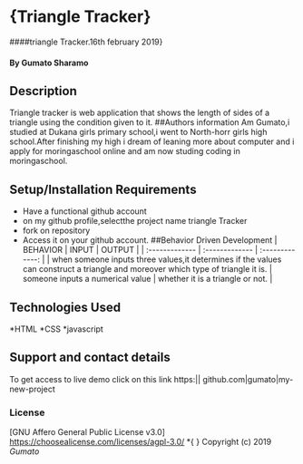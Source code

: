 # {Triangle Tracker}
####triangle Tracker.16th february 2019}
#### By **Gumato Sharamo**
## Description
 Triangle tracker is web application that shows the length of sides of a triangle using the condition given to it.
 ##Authors information
 Am Gumato,i studied at Dukana girls primary school,i went to North-horr girls high school.After finishing my high i dream of leaning more about computer and i apply for moringaschool online and am now studing coding in moringaschool.
## Setup/Installation Requirements
* Have a functional github account
* on my github profile,selectthe project name triangle Tracker
* fork on repository
* Access it on your github account.
##Behavior Driven Development
| BEHAVIOR     | INPUT    | OUTPUT  |
| :------------- | :------------- | :-------------: |
| when someone inputs three values,it determines if the values can construct a triangle and moreover which type of triangle it is.      | someone inputs a numerical value       | whether it is a triangle or not.                 |
## Technologies Used
*HTML
*CSS
*javascript
## Support and contact details
To get access to live demo click on this link https:|| github.com|gumato|my-new-project
### License
[GNU Affero General Public License v3.0] https://choosealicense.com/licenses/agpl-3.0/
*{ }
Copyright (c) 2019  *Gumato*
